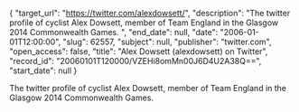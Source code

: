{
  "target_url": "https://twitter.com/alexdowsett/", 
  "description": "The twitter profile of cyclist Alex Dowsett, member of Team England in the Glasgow 2014 Commonwealth Games. ", 
  "end_date": null, 
  "date": "2006-01-01T12:00:00", 
  "slug": 62557, 
  "subject": null, 
  "publisher": "twitter.com", 
  "open_access": false, 
  "title": "Alex Dowsett (alexdowsett) on Twitter", 
  "record_id": "20060101T120000/VZEHi8omMn00J6D4U2A38Q==", 
  "start_date": null
}

The twitter profile of cyclist Alex Dowsett, member of Team England in the Glasgow 2014 Commonwealth Games. 